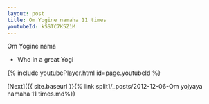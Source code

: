 ```yaml
---
layout: post
title: Om Yogine namaha 11 times
youtubeId: kSSTC7K5Z1M
---
```

 
 
Om Yogine nama 
 
 -  Who in a great Yogi 
 
  
 
  
 
 
 
 
 
 


{% include youtubePlayer.html id=page.youtubeId %}
 
[Next]({{ site.baseurl }}{% link  split1/_posts/2012-12-06-Om yojyaya namaha 11 times.md%})
 
